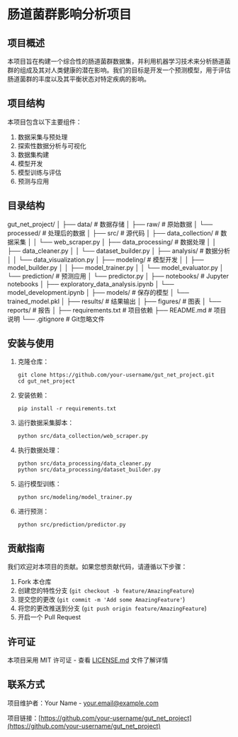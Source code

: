 # 肠道菌群影响分析项目

## 项目概述

本项目旨在构建一个综合性的肠道菌群数据集，并利用机器学习技术来分析肠道菌群的组成及其对人类健康的潜在影响。我们的目标是开发一个预测模型，用于评估肠道菌群的丰度以及其平衡状态对特定疾病的影响。

## 项目结构

本项目包含以下主要组件：

1. 数据采集与预处理
2. 探索性数据分析与可视化
3. 数据集构建
4. 模型开发
5. 模型训练与评估
6. 预测与应用

## 目录结构

gut_net_project/
│
├── data/ # 数据存储
│ ├── raw/ # 原始数据
│ └── processed/ # 处理后的数据
│
├── src/ # 源代码
│ ├── data_collection/ # 数据采集
│ │ └── web_scraper.py
│ ├── data_processing/ # 数据处理
│ │ ├── data_cleaner.py
│ │ └── dataset_builder.py
│ ├── analysis/ # 数据分析
│ │ └── data_visualization.py
│ ├── modeling/ # 模型开发
│ │ ├── model_builder.py
│ │ ├── model_trainer.py
│ │ └── model_evaluator.py
│ └── prediction/ # 预测应用
│ └── predictor.py
│
├── notebooks/ # Jupyter notebooks
│ ├── exploratory_data_analysis.ipynb
│ └── model_development.ipynb
│
├── models/ # 保存的模型
│ └── trained_model.pkl
│
├── results/ # 结果输出
│ ├── figures/ # 图表
│ └── reports/ # 报告
│
├── requirements.txt # 项目依赖
├── README.md # 项目说明
└── .gitignore # Git忽略文件



## 安装与使用

1. 克隆仓库：
   ```
   git clone https://github.com/your-username/gut_net_project.git
   cd gut_net_project
   ```

2. 安装依赖：
   ```
   pip install -r requirements.txt
   ```

3. 运行数据采集脚本：
   ```
   python src/data_collection/web_scraper.py
   ```

4. 执行数据处理：
   ```
   python src/data_processing/data_cleaner.py
   python src/data_processing/dataset_builder.py
   ```

5. 运行模型训练：
   ```
   python src/modeling/model_trainer.py
   ```

6. 进行预测：
   ```
   python src/prediction/predictor.py
   ```

## 贡献指南

我们欢迎对本项目的贡献。如果您想贡献代码，请遵循以下步骤：

1. Fork 本仓库
2. 创建您的特性分支 (`git checkout -b feature/AmazingFeature`)
3. 提交您的更改 (`git commit -m 'Add some AmazingFeature'`)
4. 将您的更改推送到分支 (`git push origin feature/AmazingFeature`)
5. 开启一个 Pull Request

## 许可证

本项目采用 MIT 许可证 - 查看 [LICENSE.md](LICENSE.md) 文件了解详情

## 联系方式

项目维护者：Your Name - your.email@example.com

项目链接：[https://github.com/your-username/gut_net_project](https://github.com/your-username/gut_net_project)